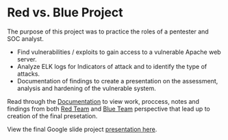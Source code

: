 # Red vs. Blue Project
The purpose of this project was to practice the roles of a pentester and SOC analyst.
- Find vulnerabilities / exploits to gain access to a vulnerable Apache web server.
- Analyze ELK logs for Indicators of attack and to identify the type of attacks.
- Documentation of findings to create a presentation on the assessment, analysis and hardening of the vulnerable system.

Read through the [Documentation](https://github.com/dharanik28/Project-2/tree/master/Documentation) to view work, proccess, notes and findings from both 
[Red Team](https://github.com/dharanik28/Project-2/blob/master/Documentation/RedTeam.md) and 
[Blue Team](https://github.com/dharanik28/Project-2/blob/master/Documentation/BlueTeam.md) perspective that lead up to creation of the final presetation.

View the final Google slide project [presentation here]().
